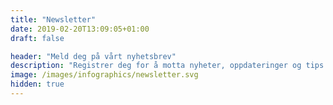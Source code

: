 ```yaml
---
title: "Newsletter"
date: 2019-02-20T13:09:05+01:00
draft: false

header: "Meld deg på vårt nyhetsbrev"
description: "Registrer deg for å motta nyheter, oppdateringer og tips fra oss direkte til innboksen din"
image: /images/infographics/newsletter.svg
hidden: true
---
```



<script> 

  hbspt.forms.create({ 

portalId: "4304957", 

formId: "b46283cb-637c-46a5-8b9c-4cb06bc46bd3" });
</script> 